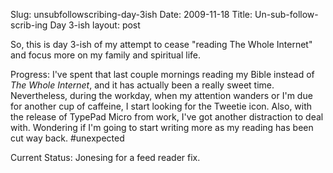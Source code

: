 Slug: unsubfollowscribing-day-3ish
Date: 2009-11-18
Title: Un-sub-follow-scrib-ing Day 3-ish
layout: post

So, this is day 3-ish of my attempt to cease "reading The Whole Internet" and focus more on my family and spiritual life.

Progress: I've spent that last couple mornings reading my Bible instead of *The Whole Internet*, and it has actually been a really sweet time. Nevertheless, during the workday, when my attention wanders or I'm due for another cup of caffeine, I start looking for the Tweetie icon. Also, with the release of TypePad Micro from work, I've got another distraction to deal with. Wondering if I'm going to start writing more as my reading has been cut way back. #unexpected

Current Status: Jonesing for a feed reader fix.
